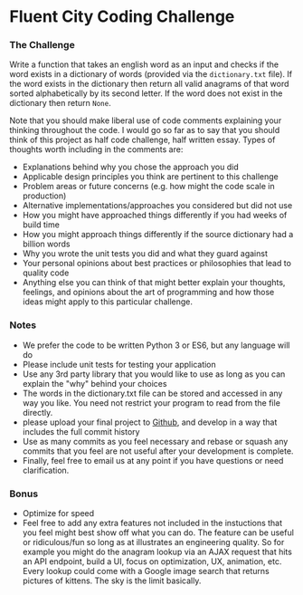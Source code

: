 
# Fluent City Coding Challenge

### The Challenge
Write a function that takes an english word as an input and checks if the word exists in a dictionary of words (provided via the `dictionary.txt` file). If the word exists in the dictionary then return all valid anagrams of that word sorted alphabetically by its second letter. If the word does not exist in the dictionary then return `None`.

Note that you should make liberal use of code comments explaining your thinking throughout the code. I would go so far as to say that you should think of this project as half code challenge, half written essay. Types of thoughts worth including in the comments are:

- Explanations behind why you chose the approach you did
- Applicable design principles you think are pertinent to this challenge
- Problem areas or future concerns (e.g. how might the code scale in production)
- Alternative implementations/approaches you considered but did not use
- How you might have approached things differently if you had weeks of build time
- How you might approach things differently if the source dictionary had a billion words
- Why you wrote the unit tests you did and what they guard against
- Your personal opinions about best practices or philosophies that lead to quality code
- Anything else you can think of that might better explain your thoughts, feelings, and opinions about the art of programming and how those ideas might apply to this particular challenge.

### Notes

- We prefer the code to be written Python 3 or ES6, but any language will do
- Please include unit tests for testing your application
- Use any 3rd party library that you would like to use as long as you can explain the "why" behind your choices
- The words in the dictionary.txt file can be stored and accessed in any way you like. You need not restrict your program to read from the file directly.
- please upload your final project to [Github](https://github.com/), and develop in a way that includes the full commit history
- Use as many commits as you feel necessary and rebase or squash any commits that you feel are not useful after your development is complete.
- Finally, feel free to email us at any point if you have questions or need clarification.

### Bonus

- Optimize for speed
- Feel free to add any extra features not included in the instuctions that you feel might best show off what you can do. The feature can be useful or ridiculous/fun so long as at illustrates an engineering quality. So for example you might do the anagram lookup via an AJAX request that hits an API endpoint, build a UI, focus on optimization, UX, animation, etc. Every lookup could come with a Google image search that returns pictures of kittens. The sky is the limit basically.
